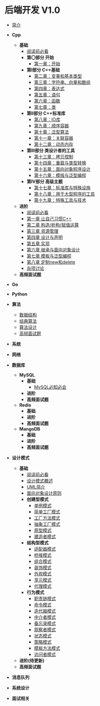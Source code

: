 # 后端开发 V1.0

* [简介](/notes/BackEndNotes/README.md)

* **Cpp**
  * **基础**
    * [阅读前必看](/notes/BackEndNotes/Cpp/C++Primer.md)
    * **第〇部分 开始**
      * [第一章：开始](/notes/BackEndNotes/Cpp/C++Primer/ch01/ch01.md)
    * **第I部分 C++基础**
      * [第二章：变量和基本类型](/notes/BackEndNotes/Cpp/C++Primer/ch02/ch02.md)
      * [第三章：字符串、向量和数组](/notes/BackEndNotes/Cpp/C++Primer/ch03/ch03.md)
      * [第四章：表达式](/notes/BackEndNotes/Cpp/C++Primer/ch04/ch04.md)
      * [第五章：语句](/notes/BackEndNotes/Cpp/C++Primer/ch05/ch05.md)
      * [第六章：函数](/notes/BackEndNotes/Cpp/C++Primer/ch06/ch06.md)
      * [第七章：类](/notes/BackEndNotes/Cpp/C++Primer/ch07/ch07.md)
    * **第II部分 C++标准库**
      * [第八章：IO库](/notes/BackEndNotes/Cpp/C++Primer/ch08/ch08.md)
      * [第九章：顺序容器](/notes/BackEndNotes/Cpp/C++Primer/ch09/ch09.md)
      * [第十章：泛型算法](/notes/BackEndNotes/Cpp/C++Primer/ch10/ch10.md)
      * [第十一章：关联容器](/notes/BackEndNotes/Cpp/C++Primer/ch11/ch11.md)
      * [第十二章：动态内存](/notes/BackEndNotes/Cpp/C++Primer/ch12/ch12.md)
    * **第III部分 类设计者的工具**
      * [第十三章：拷贝控制](/notes/BackEndNotes/Cpp/C++Primer/ch13/ch13.md)
      * [第十四章：重载与类型转换](/notes/BackEndNotes/Cpp/C++Primer/ch14/ch14.md)
      * [第十五章：面向对象程序设计](/notes/BackEndNotes/Cpp/C++Primer/ch15/ch15.md)
      * [第十六章：模版与泛型编程](/notes/BackEndNotes/Cpp/C++Primer/ch16/ch16.md)
    * **第IV部分 高级主题**
      * [第十七章：标准库与特殊设施](/notes/BackEndNotes/Cpp/C++Primer/ch17/ch17.md)
      * [第十八章：用于大型程序的工具](/notes/BackEndNotes/Cpp/C++Primer/ch18/ch18.md)
      * [第十九章：特殊工具与技术](/notes/BackEndNotes/Cpp/C++Primer/ch19/ch19.md)
  * **进阶**
    * [阅读前必看](/notes/BackEndNotes/Cpp/EffectiveC++.md)
    * [第一章 让自己习惯C++](/notes/BackEndNotes/Cpp/EffectiveC++/ch01/ch01.md)
    * [第二章 构造/析构/赋值运算](/notes/BackEndNotes/Cpp/EffectiveC++/ch02/ch02.md)
    * [第三章 资源管理](/notes/BackEndNotes/Cpp/EffectiveC++/ch03/ch03.md)
    * [第四章 设计与声明](/notes/BackEndNotes/Cpp/EffectiveC++/ch04/ch04.md)
    * [第五章 实现](/notes/BackEndNotes/Cpp/EffectiveC++/ch05/ch05.md)
    * [第六章 继承与面向对象设计](/notes/BackEndNotes/Cpp/EffectiveC++/ch06/ch06.md)
    * [第七章 模板与泛型编程](/notes/BackEndNotes/Cpp/EffectiveC++/ch07/ch07.md)
    * [第八章 定制new和delete](/notes/BackEndNotes/Cpp/EffectiveC++/ch08/ch08.md)
    * [杂项讨论](/notes/BackEndNotes/Cpp/EffectiveC++/ch09/ch09.md)
  * **高频面试题**
* **Go**
* **Python**
* **算法**
  * [数据结构](/notes/BackEndNotes/DSA/DataStructure.md)
  * [经典算法](/notes/BackEndNotes/DSA/ClassicalAlgorithm.md)
  * [算法设计](/notes/BackEndNotes/DSA/AlgorithmDesign.md)
  * [高频面试题](/notes/BackEndNotes/DSA/Interview.md)
* **系统**
* **网络**
* **数据库**
  * **MySQL**
    * **基础**
      * [MySQL必知必会](/notes/BackEndNotes/DB/MySQL/MySQL必知必会.md)
    * **进阶**
    * **高频面试题**
  * **Redis**
    * **基础**
    * **进阶**
    * **高频面试题**
  * **MangoDB**
    * **基础**
    * **进阶**
    * **高频面试题**
* **设计模式**
  * **基础**
    * [阅读前必看](/notes/BackEndNotes/DesignPatterns/README.md)
    * [设计模式概述](/notes/BackEndNotes/DesignPatterns/Overview.md)
    * [UML简介](/notes/BackEndNotes/DesignPatterns/UML/UML.md)
    * [面向对象设计原则](/notes/BackEndNotes/DesignPatterns/OOP/OOP.md)
    * **创建型模式**
      * [单例模式](/notes/BackEndNotes/DesignPatterns/Singleton/Singleton.md)
      * [简单工厂模式](/notes/BackEndNotes/DesignPatterns/SimpleFactory/SimpleFactory.md)
      * [工厂方法模式](/notes/BackEndNotes/DesignPatterns/FactoryMethod/FactoryMethod.md)
      * [抽象工厂模式](/notes/BackEndNotes/DesignPatterns/AbstractFactory/AbstractFactory.md)
      * [原型模式](/notes/BackEndNotes/DesignPatterns/PrototypePattern/PrototypePattern.md)
      * [建造者模式](/notes/BackEndNotes/DesignPatterns/BuilderPattern/BuilderPattern.md)
    * **结构型模式**
      * [适配器模式](/notes/BackEndNotes/DesignPatterns/AdapterPattern/AdapterPattern.md)
      * [桥接模式](/notes/BackEndNotes/DesignPatterns/BridgePattern/BridgePattern.md)
      * [组合模式](/notes/BackEndNotes/DesignPatterns/CompositePattern/CompositePattern.md)
      * [装饰模式](/notes/BackEndNotes/DesignPatterns/WrapperPattern/WrapperPattern.md)
      * [外观模式](/notes/BackEndNotes/DesignPatterns/FacadePattern/FacadePattern.md)
      * [享元模式](/notes/BackEndNotes/DesignPatterns/FlyweightPattern/FlyweightPattern.md)
      * [代理模式](/notes/BackEndNotes/DesignPatterns/ProxyPattern/ProxyPattern.md)
    * **行为模式**
      * [职责链模式](/notes/BackEndNotes/DesignPatterns/ChainOfResponsibility/ChainOfResponsibility.md)
      * [命令模式](/notes/BackEndNotes/DesignPatterns/CommandPattern/CommandPattern.md)
      * [迭代器模式](/notes/BackEndNotes/DesignPatterns/IteratorPattern/IteratorPattern.md)
      * [中介者模式](/notes/BackEndNotes/DesignPatterns/MediatorPattern/MediatorPattern.md)
      * [备忘录模式](/notes/BackEndNotes/DesignPatterns/MementoPattern/MementoPattern.md)
      * [观察者模式](/notes/BackEndNotes/DesignPatterns/ObserverPattern/ObserverPattern.md)
      * [状态模式](/notes/BackEndNotes/DesignPatterns/StatePattern/StatePattern.md)
      * [策略模式](/notes/BackEndNotes/DesignPatterns/Strategy/Strategy.md)
      * [模板方法模式](/notes/BackEndNotes/DesignPatterns/TemplateMethod/TemplateMethod.md)
      * [访问者模式](/notes/BackEndNotes/DesignPatterns/VisitorPattern/VisitorPattern.md)
  * **进阶(待更新)**
  * **高频面试题**
* **消息队列**
* **系统设计**
* **面试相关**

